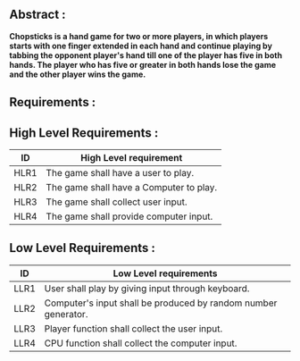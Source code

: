 ﻿## Abstract :
 **Chopsticks is a hand game for two or more players, in which players starts with one finger extended in each hand and continue playing by tabbing the opponent player's hand till one of the player has five in both hands. The player who has five or greater in both hands lose the game and the other player wins the game.**
 
 
 
 
 
 
 ## Requirements :

## High Level Requirements :

|ID| High Level requirement  |
|--|--|
| HLR1 | The game shall have a user to play.  |
| HLR2| The game shall have a Computer to play. |
| HLR3 | The game shall collect user input. |
| HLR4| The game shall provide computer input.|


## Low Level Requirements :

|ID| Low Level requirements  |
|--|--|
| LLR1  | User shall play by giving input through keyboard.  |
| LLR2 | Computer's input shall be produced by random number generator. |
| LLR3 | Player function shall collect the user input. |
| LLR4 | CPU function shall collect the computer input.|
